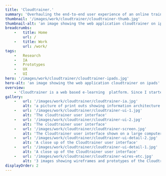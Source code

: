 ```yaml
---
title: 'Cloudtrainer.'
summary: 'Overhauling the end-to-end user experience of an online training an platform.'
thumbnail: '/images/work/cloudtrainer/cloudtrainer-thumb.jpg'
thumbnail-alt: 'an image showing the web application cloudtrainer on ipads'
breadcrumbs:
    -   title: Home
        url: /
    -   title: Work
        url: /work/
tags:
    -   Research
    -   IA
    -   Prototypes
    -   UX
    -   UI
hero: '/images/work/cloudtrainer/cloudtrainer-ipads.jpg'
hero-alt: 'an image showing the web application cloudtrainer on ipads'
overview: 
    - 'Cloudtrainer is a web based e-learning  platform. Since I started working with them I’ve overhauled the end-to-end user experience of the product. This has involved producing an in depth UX audit of the existing product, researching the user base, creating user personas, developing user flows & journey mapping, producing wire frames and interactive prototypes and designing a new user interface.'
gallery:
    -   url: '/images/work/cloudtrainer/cloudtrainer-ia.jpg'
        alt: 'a picture of print outs showing information architecture.'
    -   url: '/images/work/cloudtrainer/cloudtrainer-ui-1.jpg'
        alt: 'The cloudtrainer user interface'
    -   url: '/images/work/cloudtrainer/cloudtrainer-ui-2.jpg'
        alt: 'The cloudtrainer user interface'
    -   url: '/images/work/cloudtrainer/cloudtrainer-screen.jpg'
        alt: 'The Cloudtrainer user interface shown on a large computer screen'
    -   url: '/images/work/cloudtrainer/cloudtrainer-ui-detail-2.jpg'
        alt: 'A close up of the Cloudtrainer user interface'
    -   url: '/images/work/cloudtrainer/cloudtrainer-ui-detail-1.jpg'
        alt: 'A close up of the Cloudtrainer user interface'
    -   url: '/images/work/cloudtrainer/cloudtrainer-wires-etc.jpg'
        alt: '3 images showing wireframes and prototypes of the Cloudtrainer web app'
displayOrder: 2
---
```

